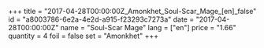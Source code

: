 +++
title = "2017-04-28T00:00:00Z_Amonkhet_Soul-Scar_Mage_[en]_false"
id = "a8003786-6e2a-4e2d-a915-f23293c7273a"
date = "2017-04-28T00:00:00Z"
name = "Soul-Scar Mage"
lang = ["en"]
price = "1.66"
quantity = 4
foil = false
set = "Amonkhet"
+++
